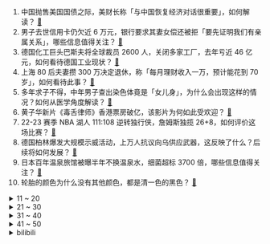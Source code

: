 1. 中国抛售美国国债之际，美财长称「与中国恢复经济对话很重要」，如何解读？ [:link:](https://www.zhihu.com/question/586384057)
2. 男子去世信用卡仍欠近 6 万元，银行要求其妻女偿还被拒「要先证明我们有亲属关系」，哪些信息值得关注？ [:link:](https://www.zhihu.com/question/586340880)
3. 德国化工巨头巴斯夫将全球裁员 2600 人，关闭多家工厂，去年亏近 46 亿元，如何看待德国工业现状？ [:link:](https://www.zhihu.com/question/586160960)
4. 上海 80 后夫妻攒 300 万决定退休，称「每月理财收入一万，预计能花到 70 岁」，如何看待此事？ [:link:](https://www.zhihu.com/question/586365039)
5. 多年求子不得，中年男子查出染色体竟是「女儿身」，为什么会出现这样的情况？如何从医学角度解读？ [:link:](https://www.zhihu.com/question/585966050)
6. 黄子华新片《毒舌律师》香港票房破亿，该影片为何如此受欢迎？ [:link:](https://www.zhihu.com/question/585306770)
7. 22-23 赛季 NBA 湖人 111:108 逆转独行侠，詹姆斯独揽 26+8，如何评价这场比赛？ [:link:](https://www.zhihu.com/question/586423404)
8. 德国柏林爆发大规模示威活动，上万人抗议向乌供应武器，这反映了什么？后续将如何发展？ [:link:](https://www.zhihu.com/question/586332864)
9. 日本百年温泉旅馆被曝半年不换温泉水，细菌超标 3700 倍，哪些信息值得关注？ [:link:](https://www.zhihu.com/question/586332654)
10. 轮胎的颜色为什么没有其他颜色，都是清一色的黑色？ [:link:](https://www.zhihu.com/question/583724471)
<details>
<summary>11 ~ 20</summary>

11. 《满江红》票房破 44.27 亿元，从《红高粱》到《满江红》，张艺谋的哪部作品令你印象最深刻？ [:link:](https://www.zhihu.com/question/585761540)
12. 22-23 赛季联赛杯决赛曼联2:0击败纽卡斯尔联，时隔六年再次捧起冠军奖杯，如何评价这场比赛？ [:link:](https://www.zhihu.com/question/586422532)
13. 游戏《霍格沃茨之遗》选择不同学院在游戏剧情内容上的区别是什么？ [:link:](https://www.zhihu.com/question/583349914)
14. 为什么《冰雪奇缘》的女主是Anna，最后火的却是Elsa？ [:link:](https://www.zhihu.com/question/361926542)
15. 普京表示「世界须改变，俄反对构建只为美国利益服务的新世界」，这释放了哪些信号？哪些信息值得关注？ [:link:](https://www.zhihu.com/question/586367105)
16. 22-23 赛季法甲马赛 0:3 巴黎圣日耳曼，姆巴佩两球，梅西 700 球里程碑，如何评价这场比赛？ [:link:](https://www.zhihu.com/question/586423037)
17. 少数应届本科生起薪过万，「工资不高幸福度高的工作」受欢迎。你认为当前的薪资和求职理念是如何发展变化的？ [:link:](https://www.zhihu.com/question/586376108)
18. 如何评价《龙珠》里的拉蒂兹？ [:link:](https://www.zhihu.com/question/586112344)
19. 大学应不应该比高中更加努力学习？ [:link:](https://www.zhihu.com/question/586337273)
20. 2 月份北京二手房成交量大涨 96%，近七成购房者为首套刚需群体，主要受哪些因素影响? [:link:](https://www.zhihu.com/question/586274264)
</details>
<details>
<summary>21 ~ 30</summary>

21. 《流浪地球 3》需要吸取《流浪地球1、2》哪些经验教训？ [:link:](https://www.zhihu.com/question/586177119)
22. 2 月 27 日是高考倒计时百天，作为过来人有什么送给高考生的建议吗？如何在这一百天提高成绩？ [:link:](https://www.zhihu.com/question/585748705)
23. 中国留学生遭男友杀害，美大学赔偿父母 500 万美金，如何看待此事？如何从法律角度解读此事？ [:link:](https://www.zhihu.com/question/586335432)
24. 比亚迪今年首次降价，王朝系列降幅超 1 万，交付周期大幅缩短，释放了哪些信号？车企如何提升自身竞争力？ [:link:](https://www.zhihu.com/question/586201648)
25. 丁太升评价李荣浩新歌《乌梅子酱》俗不可耐，如何看待乐评人的评价？ [:link:](https://www.zhihu.com/question/585555173)
26. 古代没有污染，所用食物全是纯天然，为什么古人的寿命短？ [:link:](https://www.zhihu.com/question/501456435)
27. 榫卯结构那么紧实，为什么现代工业没有进行大规模应用？ [:link:](https://www.zhihu.com/question/271098355)
28. 为什么格斗游戏不设置一键出招模式？ [:link:](https://www.zhihu.com/question/583895941)
29. 美国一架医疗服务飞机在内华达州坠毁，机上 5 人全遇难，美国近十天发生三起坠机事故，哪些信息值得关注？ [:link:](https://www.zhihu.com/question/586287526)
30. 2023 LPL 春季赛 WBG 0:2 不敌 LNG，如何评价这场比赛？ [:link:](https://www.zhihu.com/question/586375957)
</details>
<details>
<summary>31 ~ 40</summary>

31. 如何看待豪华品牌汽车抢先装备流媒体外后视镜? [:link:](https://www.zhihu.com/question/586357483)
32. 未来俄乌冲突中最大的变量可能是什么？ [:link:](https://www.zhihu.com/question/586096135)
33. 大家怎么克制自己的消费冲动？ [:link:](https://www.zhihu.com/question/20611358)
34. 学编程需要什么配列的键盘比较好？ [:link:](https://www.zhihu.com/question/427395931)
35. 扎哈罗娃讽刺布林肯「大国欺凌」论「了解下美国『短暂但血腥』历史」，如何看待此番言论？ [:link:](https://www.zhihu.com/question/586335172)
36. 你最近明白了什么人生感悟？ [:link:](https://www.zhihu.com/question/581445210)
37. 推荐一首你喜欢的歌曲? [:link:](https://www.zhihu.com/question/585760578)
38. 如何看待2023年广东省考？ [:link:](https://www.zhihu.com/question/586171719)
39. 怎样高效的完成毕业论文？ [:link:](https://www.zhihu.com/question/574280984)
40. 羽生结弦GIFT冰演有着怎样划时代的意义？ [:link:](https://www.zhihu.com/question/586373803)
</details>
<details>
<summary>41 ~ 50</summary>

41. 如何看待丰田的纯电之路？ [:link:](https://www.zhihu.com/question/583008054)
42. 《三体》为什么被捧到这么高的高度? [:link:](https://www.zhihu.com/question/27571537)
43. 为什么中式糕点要用猪油起酥？ [:link:](https://www.zhihu.com/question/50591971)
44. 可口可乐的味道是否在全世界一致？ [:link:](https://www.zhihu.com/question/20921639)
45. 一栋写字楼一天剩饭菜 40 升，每份外卖基本都剩了三分之一到一半，外卖浪费为何这么严重？ [:link:](https://www.zhihu.com/question/585537151)
46. 房地产市场再迎利好，住房租赁「金融 17 条」落地，有哪些信息值得关注？对房屋租赁市场带来什么影响？ [:link:](https://www.zhihu.com/question/586320844)
47. 马克龙称将于4月初访华，他透露将与中方就俄乌冲突问题交换意见，这释放了哪些信号？ [:link:](https://www.zhihu.com/question/586331285)
48. 男子买菜质疑不够称，商家称0.35公斤就是700克，如何看待这一事件？ [:link:](https://www.zhihu.com/question/585685816)
49. 如何看待「在岸人民币兑美元跌破 6.94 关口，创下年底新低」？将带来哪些影响？ [:link:](https://www.zhihu.com/question/585998891)
50. 俄代表在联大批乌方和西方 「和平方案」，「实际相当于让俄罗斯投降」，如何解读这一言论？ [:link:](https://www.zhihu.com/question/585880491)
</details><details>
<summary>bilibili</summary>

1. 爆肝一个月！4w枚【订书钉】编制银鳞软甲 [:link:](//www.bilibili.com/video/BV1LA41117Vr)
2. 鹅鸭傻（2） [:link:](//www.bilibili.com/video/BV1nA41117dx)
3. 当我相信了东北人的“简单吃一点”… [:link:](//www.bilibili.com/video/BV1oy4y1d7Xe)
4. 这才是大学生该有的快乐生活！ [:link:](//www.bilibili.com/video/BV1xD4y1g7LD)
5. 靠预制菜开店300家的“排队王”，味道一言难尽！【凭啥排长队ep05-外婆家总店】 [:link:](//www.bilibili.com/video/BV1dD4y1G7uz)
6. 如何逃出法属圭亚那？【硬核狠人47】 [:link:](//www.bilibili.com/video/BV19s4y1b7JM)
7. 好起来了！求求你回来看吧！2023年4月新番导视！【泛式】 [:link:](//www.bilibili.com/video/BV1Py4y1Z7p6)
8. 海绵宝宝，时间要加速了！（珊迪的奇妙冒险——石之海op还原） [:link:](//www.bilibili.com/video/BV17T411i7wt)
9. 1200帧/秒！求证剑气是否真实存在！儿时的武侠梦，终会照进现实！ [:link:](//www.bilibili.com/video/BV1kx4y1F72e)
10. 璃 月 摇 子 [:link:](//www.bilibili.com/video/BV1QD4y1g7W6)
<details>
<summary>11 ~ 20</summary>

11. 唱哭无数人! 民族说唱登上中国日报！Moseee《给外婆的一封信》被无数官媒转发 [:link:](//www.bilibili.com/video/BV1jv4y1e7G5)
12. 道士一生收养72弃婴，80岁羽化登真 [:link:](//www.bilibili.com/video/BV1dT411f79E)
13. 被挂上热搜的“第一次吃华莱士”，背后藏着最残酷的底层之痛 [:link:](//www.bilibili.com/video/BV1cM411w7D9)
14. 计算机课宣传片 [:link:](//www.bilibili.com/video/BV1cY411C7G2)
15. “西方的水土养不活东方的花儿。”遗落在外国的珍宝们啊……赶快回家吧。 [:link:](//www.bilibili.com/video/BV11y4y1d7qg)
16. 【胡桃】⚡你能忍受哒哒哒的洗脑么⚡嗷⚡ [:link:](//www.bilibili.com/video/BV1FR4y1i77b)
17. 《崩坏3》动画短片「毕业旅行」先行预告 [:link:](//www.bilibili.com/video/BV1BD4y1g7Yp)
18. “他是让我唯一相信网红尽头不是带货，一个行动的巨人！” [:link:](//www.bilibili.com/video/BV1Fg4y1H7G3)
19. 如何30秒快速清空大脑停止胡思乱想？ [:link:](//www.bilibili.com/video/BV1cM411E72s)
20. “这玩意,是给小孩看的吧?” [:link:](//www.bilibili.com/video/BV1Ng4y1H7xs)
</details>
<details>
<summary>21 ~ 30</summary>

21. 恭喜你没考上，因为985根本配不上你 [:link:](//www.bilibili.com/video/BV15v4y1e7Fr)
22. 阳光开朗，但是硬核“大男孩”🔥 [:link:](//www.bilibili.com/video/BV1Vs4y1b7Um)
23. 00后玩B站 VS 10后玩B站 [:link:](//www.bilibili.com/video/BV1cy4y1f7Xt)
24. 【动画】☼ցɾҽҽղ աօɾӀժ☼ [:link:](//www.bilibili.com/video/BV1sv4y1e7FZ)
25. 【德凯奥特曼吐槽】香槟开局，抄都能抄歪来！ [:link:](//www.bilibili.com/video/BV1SD4y1g7Kx)
26. “你就想摘我的果 你还想捻我的花” [:link:](//www.bilibili.com/video/BV1YY4y127S6)
27. 为了人民 [:link:](//www.bilibili.com/video/BV1uv4y1e7VY)
28. 犹豫摇 [:link:](//www.bilibili.com/video/BV1ov4y1W7kV)
29. #内向 #社恐 [:link:](//www.bilibili.com/video/BV1h84y1J7XQ)
30. 环球航行在好望角，相遇中国海军护航编队并收到舰长祝福！ [:link:](//www.bilibili.com/video/BV1bY4y127jT)
</details>
<details>
<summary>31 ~ 40</summary>

31. 古代美女合集 [:link:](//www.bilibili.com/video/BV1Xv4y1W7AH)
32. 悉尼歌剧院附近超治愈的手工糖果 [:link:](//www.bilibili.com/video/BV1Cx4y1F7cd)
33. 一个纪录片导演的惊悚春节 [:link:](//www.bilibili.com/video/BV1gs4y1h7Bb)
34. 重新谈一次恋爱，我们居然去... [:link:](//www.bilibili.com/video/BV1Jv4y1e7Wv)
35. 跨越全中国，只为拍下上百张【家庭财产全家福】 [:link:](//www.bilibili.com/video/BV18o4y1Y7iT)
36. 探秘全世界最大沙漠集市！仙人掌！蜗牛汤！20元吃到饱！ [:link:](//www.bilibili.com/video/BV1ix4y1F7ma)
37. 他为2700万聋哑人发声，有人却要用5000万买他的人头 [:link:](//www.bilibili.com/video/BV1JY411e7NB)
38. 后来我不会再羡慕别人富裕的人生，只是悔恨自己读书太少，怪我没能成为他的骄傲 [:link:](//www.bilibili.com/video/BV15Y411e7VE)
39. 剑与战斧的对决！一名剑客的蜕化与救赎！ [:link:](//www.bilibili.com/video/BV1DM411J7SC)
40. 吸毒明星在洗白，而一线民警在找线人尸体.... [:link:](//www.bilibili.com/video/BV1Pj411F76f)
</details>
<details>
<summary>41 ~ 50</summary>

41. 恋爱两年！女友最爱的男人不是我... [:link:](//www.bilibili.com/video/BV1bb411Q7NE)
42. “我去，这台词也太超前了！以前的编剧是真敢写啊！” [:link:](//www.bilibili.com/video/BV1VA41127n4)
43. 中国的豆瓣酱绝对是绝世美味！ [:link:](//www.bilibili.com/video/BV19D4y1g7zt)
44. 给身边的法盲朋友普个法 [:link:](//www.bilibili.com/video/BV11X4y197Nf)
45. 【TF家族】《一起去做的N件事》第十六件事：一起来请客吧！（下） [:link:](//www.bilibili.com/video/BV1T54y1w7y4)
46. 以为是苏联乌托邦，结果是毛子魅魔危机！！ [:link:](//www.bilibili.com/video/BV1mX4y1X7DH)
47. 漫威，我找了个满分剧本，你们确定不拍吗？零差评佳作《马面雷神》大结局 [:link:](//www.bilibili.com/video/BV1bs4y1Z7RR)
48. 唐僧肉、人参果和白骨精：为什么最受排挤的是悟空？ [:link:](//www.bilibili.com/video/BV1M84y1n7DT)
49. 骑行穿越大兴安岭，入住荒野带炕铁皮房，方圆十里无人烟有点害怕 [:link:](//www.bilibili.com/video/BV1i24y1J79E)
50. 【我肚子瘦下来了😭】亲测有效，15min站立瘦腰瘦肚子运动，无跑跳！（韩小四） [:link:](//www.bilibili.com/video/BV1Sg4y1n7bW)
</details>
<details>
<summary>51 ~ 60</summary>

51. 能玩一辈子的原版生存！！【第一期】 [:link:](//www.bilibili.com/video/BV15X4y197kT)
52. “当年孙悟空的疯话变成了现实，这才是最讽刺的！” [:link:](//www.bilibili.com/video/BV1sX4y197Mk)
53. 100%港式情歌！《乌梅子酱》真.粤语版！我钟意乌梅子酱，咁你呢？“我...钟意你！” [:link:](//www.bilibili.com/video/BV1N84y1n78B)
54. 番茄先生续作！柠檬老师的恐怖课堂~ [:link:](//www.bilibili.com/video/BV1ns4y1j7qr)
55. 读评论24.0，老非凡追杀粉丝，竟然被气到鬼畜 [:link:](//www.bilibili.com/video/BV1cY411C7Qm)
56. 父母40后，我95后，收拾他们遗物时才看到了领养证 [:link:](//www.bilibili.com/video/BV1Zb41197Ks)
57. 隋卞一做 |中国火候菜的代表—油爆双脆 [:link:](//www.bilibili.com/video/BV1XT411i7RV)
58. 【东盟十国08 | 柬埔寨】世界最落后国家之一，为何房价直逼上海？ [:link:](//www.bilibili.com/video/BV1rs4y1Z7XH)
59. 中国社牛女人是如何在图书馆搭讪学霸帅哥的? [:link:](//www.bilibili.com/video/BV1kD4y1g7py)
60. 解救卖鱼强 [:link:](//www.bilibili.com/video/BV1QY4y1m7vg)
</details>
<details>
<summary>61 ~ 70</summary>

61. 《对接の小曲2.0》(官方版本） [:link:](//www.bilibili.com/video/BV1Eg4y1p7L7)
62. 猫越怪，人越爱！ [:link:](//www.bilibili.com/video/BV1YM4y1Z7cG)
63. 荒野求生第一集【大结局】 [:link:](//www.bilibili.com/video/BV1Ny4y1f7u5)
64. 第一次动画课结课作业 [:link:](//www.bilibili.com/video/BV1Qg4y1n7ZS)
65. 宁艺卓aespa首尔演唱会SOLO舞台 [:link:](//www.bilibili.com/video/BV1Zj411V7gc)
66. 【点到为止35】一句话简单讲完这部无冕推理神作！ [:link:](//www.bilibili.com/video/BV1CY4y1U7wx)
67. 狗头吧吧主【Theshy的奇妙冒险07】 [:link:](//www.bilibili.com/video/BV1aY411k7EM)
68. 鱼丸居然能做成像手打牛肉丸一样的弹性，而且我们还发明了新吃法。#美食 #车厘子 [:link:](//www.bilibili.com/video/BV14D4y1G73n)
69. 飞花令再遇女粉，这诗词储备太超纲了！ [:link:](//www.bilibili.com/video/BV1wj411F7b4)
70. 美国生物医学学生日常 [:link:](//www.bilibili.com/video/BV1XM411J7xg)
</details>
<details>
<summary>71 ~ 80</summary>

71. 好消息跟大家宣布！人生新阶段 [:link:](//www.bilibili.com/video/BV1Ag4y1H7WA)
72. 980元一个的粉色菠萝 到底值不值？ [:link:](//www.bilibili.com/video/BV1EX4y197Qy)
73. 闹够了没有？霸王粉色！！！ [:link:](//www.bilibili.com/video/BV1XM411c7e1)
74. 原来六块钱不仅能买到快乐，还能买到尊严、自由…… [:link:](//www.bilibili.com/video/BV1Cb41197b4)
75. 放弃熬夜，做清晨的霸主（人生效率的巨变） [:link:](//www.bilibili.com/video/BV1r24y1J7E7)
76. 5个国家“最难唱”的歌！俄罗斯没人敢模仿，中国谁唱谁翻车！ [:link:](//www.bilibili.com/video/BV1PX4y197HV)
77. 现实世界vs迪士尼世界 [:link:](//www.bilibili.com/video/BV1Gy4y1o7rC)
78. 为了听剑魔的笑声，我自制了lol全英雄语音网站！ [:link:](//www.bilibili.com/video/BV1Qy4y1o7BP)
79. 今天是你和胡桃大喜的日子！ [:link:](//www.bilibili.com/video/BV1fx4y1F7tj)
80. 当男变态遇到了女变态 [:link:](//www.bilibili.com/video/BV19g4y1H7N6)
</details>
<details>
<summary>81 ~ 90</summary>

81. 6种，10块钱10分钟可以做出来的拌面。赶紧收藏起来 [:link:](//www.bilibili.com/video/BV1vY4y1U7RB)
82. 【诺子】失明后的我如何看镜头？盲人Coser第一次摄影Vlog！ [:link:](//www.bilibili.com/video/BV1sY4y1U7WU)
83. 迷你世界被抄袭了？ [:link:](//www.bilibili.com/video/BV1qM4y1Z7Tx)
84. 我为什么一直不聊苏打绿?丨HOPICO [:link:](//www.bilibili.com/video/BV19M411778q)
85. 他是上帝派来的天使，最后却被判了死刑《绿里奇迹》 [:link:](//www.bilibili.com/video/BV15A411m7Rj)
86. 我觉得这次的礼物含有一点小小的心机 [:link:](//www.bilibili.com/video/BV1f84y1J7vM)
87. 《原神》迪希雅角色PV——「沙际晨光」 [:link:](//www.bilibili.com/video/BV1vs4y1b7rU)
88. 这些真的不是全国统一的！ [:link:](//www.bilibili.com/video/BV1124y1H7hW)
89. 全网最细！动漫世界片头里都有哪些作品？ [:link:](//www.bilibili.com/video/BV1FD4y1V7v4)
90. 全网首发 全收集完结《森林2：森林之子》单人模式 细致探索 全流程实况通关视频 [:link:](//www.bilibili.com/video/BV1Hv4y1e7Fp)
</details>
<details>
<summary>91 ~ 100</summary>

91. “懒教” [:link:](//www.bilibili.com/video/BV1A84y1n7wP)
92. 又来绑架小猫了 [:link:](//www.bilibili.com/video/BV1sY411k7bJ)
93. 年轻人的第一款病毒 VS 年轻人的第一款杀毒软件，鹿死谁手？ [:link:](//www.bilibili.com/video/BV1p84y1J7iV)
94. 当MC变成2D后？ [:link:](//www.bilibili.com/video/BV1XM41177o7)
95. 看清楚啊 [:link:](//www.bilibili.com/video/BV18X4y1Q7f3)
96. 【爆肝一年】就是为了让你的Edge浏览器焕然一新 [:link:](//www.bilibili.com/video/BV1sb411Q76D)
97. 那些我们不得不注意的禁忌！！ [:link:](//www.bilibili.com/video/BV1ob41197Cr)
98. 好消息劈了五个，坏消息一个没死 [:link:](//www.bilibili.com/video/BV1LA41127Mf)
99. 自画原创柯南1小时剧场版《洗衣机的噩梦》 [:link:](//www.bilibili.com/video/BV1HM41177E2)
100. 【不止游戏】游戏和电影中的外骨骼，现如今究竟发展如何了？ [:link:](//www.bilibili.com/video/BV1uy4y1f7mX)
</details></details>